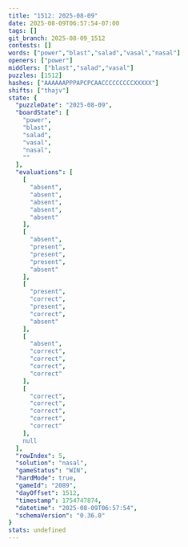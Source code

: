 ```yaml
---
title: "1512: 2025-08-09"
date: 2025-08-09T06:57:54-07:00
tags: []
git_branch: 2025-08-09_1512
contests: []
words: ["power","blast","salad","vasal","nasal"]
openers: ["power"]
middlers: ["blast","salad","vasal"]
puzzles: [1512]
hashes: ["AAAAAAPPPAPCPCAACCCCCCCCCXXXXX"]
shifts: ["thajv"]
state: {
  "puzzleDate": "2025-08-09",
  "boardState": [
    "power",
    "blast",
    "salad",
    "vasal",
    "nasal",
    ""
  ],
  "evaluations": [
    [
      "absent",
      "absent",
      "absent",
      "absent",
      "absent"
    ],
    [
      "absent",
      "present",
      "present",
      "present",
      "absent"
    ],
    [
      "present",
      "correct",
      "present",
      "correct",
      "absent"
    ],
    [
      "absent",
      "correct",
      "correct",
      "correct",
      "correct"
    ],
    [
      "correct",
      "correct",
      "correct",
      "correct",
      "correct"
    ],
    null
  ],
  "rowIndex": 5,
  "solution": "nasal",
  "gameStatus": "WIN",
  "hardMode": true,
  "gameId": "2089",
  "dayOffset": 1512,
  "timestamp": 1754747874,
  "datetime": "2025-08-09T06:57:54",
  "schemaVersion": "0.36.0"
}
stats: undefined
---
```

<!-- more -->
